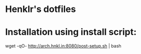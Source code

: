 # Henklr's dotfiles

# Installation using install script:
wget -qO- http://arch.hnkl.in:8080/post-setup.sh | bash
